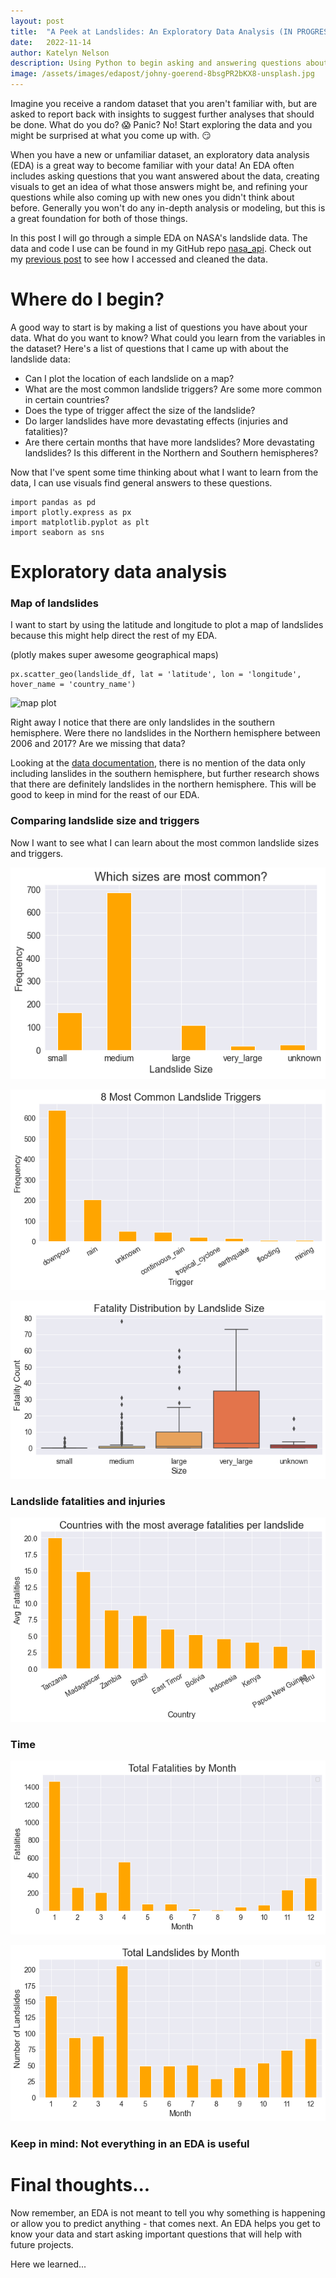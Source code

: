 ```yaml
---
layout: post
title:  "A Peek at Landslides: An Exploratory Data Analysis (IN PROGRESS)"
date:   2022-11-14
author: Katelyn Nelson
description: Using Python to begin asking and answering questions about landslide data
image: /assets/images/edapost/johny-goerend-8bsgPR2bKX8-unsplash.jpg
---
```


Imagine you receive a random dataset that you aren't familiar with, but are asked to report back with insights to suggest further analyses that should be done. What do you do? 😱 Panic? No! Start exploring the data and you might be surprised at what you come up with. 😏

When you have a new or unfamiliar dataset, an exploratory data analysis (EDA) is a great way to become familiar with your data! An EDA often includes asking questions that you want answered about the data, creating visuals to get an idea of what those answers might be, and refining your questions while also coming up with new ones you didn't think about before. Generally you won't do any in-depth analysis or modeling, but this is a great foundation for both of those things.

In this post I will go through a simple EDA on NASA's landslide data. The data and code I use can be found in my GitHub repo [nasa_api](https://github.com/katelynnelson38/nasa_api). Check out my [previous post](https://katelynnelson38.github.io/stat386-projects/2022/10/16/nasa_api.html) to see how I accessed and cleaned the data.

# Where do I begin?

<!--
There are a lot of different ways to create plots in Python, but some of the most common packages are [matplotlib](https://www.geeksforgeeks.org/graph-plotting-in-python-set-1/), [pandas](https://www.geeksforgeeks.org/how-to-plot-a-dataframe-using-pandas/), [seaborn](https://www.geeksforgeeks.org/plotting-graph-using-seaborn-python/), and [plotly](https://www.geeksforgeeks.org/python-plotly-tutorial/). I'll be using each of them in this post to give you an idea of how to use them, but take a look at the links I attached to each of them for more detail.

I like to import them with aliases that are commonly used like this...
```
import pandas as pd
import plotly.express as px
import matplotlib.pyplot as plt
import seaborn as sns
```
-->

A good way to start is by making a list of questions you have about your data. What do you want to know? What could you learn from the variables in the dataset? Here's a list of questions that I came up with about the landslide data:

- Can I plot the location of each landslide on a map?
- What are the most common landslide triggers? Are some more common in certain countries?
- Does the type of trigger affect the size of the landslide?
- Do larger landslides have more devastating effects (injuries and fatalities)?
- Are there certain months that have more landslides? More devastating landslides? Is this different in the Northern and Southern hemispheres?

Now that I've spent some time thinking about what I want to learn from the data, I can use visuals find general answers to these questions.

<!-- Note: If you want to follow along import these packages -->
```
import pandas as pd
import plotly.express as px
import matplotlib.pyplot as plt
import seaborn as sns
```

# Exploratory data analysis

### Map of landslides

I want to start by using the latitude and longitude to plot a map of landslides because this might help direct the rest of my EDA.

(plotly makes super awesome geographical maps)
```
px.scatter_geo(landslide_df, lat = 'latitude', lon = 'longitude', hover_name = 'country_name')
```
![map plot](https://raw.githubusercontent.com/katelynnelson38/stat386-projects/main/assets/images/edapost/map_plot.PNG)

Right away I notice that there are only landslides in the southern hemisphere. Were there no landslides in the Northern hemisphere between 2006 and 2017? Are we missing that data? 

Looking at the [data documentation](https://data.nasa.gov/Earth-Science/Global-Landslide-Catalog-Export/dd9e-wu2v), there is no mention of the data only including lanslides in the southern hemisphere, but further research shows that there are definitely landslides in the northern hemisphere. This will be good to keep in mind for the reast of our EDA.

### Comparing landslide size and triggers

Now I want to see what I can learn about the most common landslide sizes and triggers.

![size](https://raw.githubusercontent.com/katelynnelson38/stat386-projects/main/assets/images/edapost/common_size.png)

![trigger](https://raw.githubusercontent.com/katelynnelson38/stat386-projects/main/assets/images/edapost/common_trigger.png)



![boxplot](https://raw.githubusercontent.com/katelynnelson38/stat386-projects/main/assets/images/edapost/boxplot_size_fatality.png)

### Landslide fatalities and injuries

![fatalities country](https://raw.githubusercontent.com/katelynnelson38/stat386-projects/main/assets/images/edapost/fatalities_country.png)

### Time

![fatalities month](https://raw.githubusercontent.com/katelynnelson38/stat386-projects/main/assets/images/edapost/fatalities_month.png)

![fatalities year](https://raw.githubusercontent.com/katelynnelson38/stat386-projects/main/assets/images/edapost/landslides_month.png)

### Keep in mind: Not everything in an EDA is useful

<!--
## Barplots

## Boxplots

## Histograms and density plots

## Time series plotting

## Geoplotting
-->

# Final thoughts...

Now remember, an EDA is not meant to tell you why something is happening or allow you to predict anything - that comes next. An EDA helps you get to know your data and start asking important questions that will help with future projects.

Here we learned...

